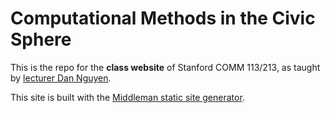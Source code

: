 # Computational Methods in the Civic Sphere

This is the repo for the __class website__ of Stanford COMM 113/213, as taught by [lecturer Dan Nguyen](//stanford.edu/~dun).

This site is built with the [Middleman static site generator](//middlemanapp.com).

